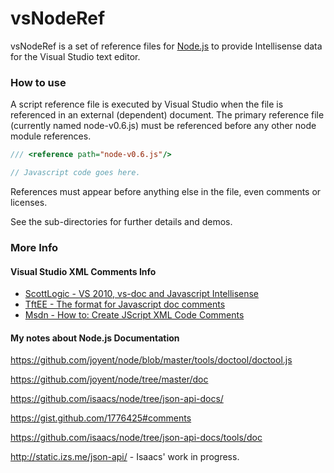 vsNodeRef
====

vsNodeRef is a set of reference files for [Node.js](http://nodejs.org/) to provide Intellisense data for the Visual Studio text editor.

### How to use

A script reference file is executed by Visual Studio when the file is referenced in an external (dependent) document. The primary reference file (currently named node-v0.6.js) must be referenced before any other node module references.

```javascript
/// <reference path="node-v0.6.js"/>

// Javascript code goes here.

```

References must appear before anything else in the file, even comments or licenses.

See the sub-directories for further details and demos.

### More Info

#### Visual Studio XML Comments Info
- [ScottLogic - VS 2010, vs-doc and Javascript Intellisense](http://www.scottlogic.co.uk/2010/08/vs-2010-vs-doc-and-javascript-intellisense/)
- [TftEE - The format for Javascript doc comments](http://weblogs.asp.net/bleroy/archive/2007/04/23/the-format-for-javascript-doc-comments.aspx)
- [Msdn - How to: Create JScript XML Code Comments](http://msdn.microsoft.com/en-us/library/bb514138.aspx)

#### My notes about Node.js Documentation

https://github.com/joyent/node/blob/master/tools/doctool/doctool.js

https://github.com/joyent/node/tree/master/doc

https://github.com/isaacs/node/tree/json-api-docs/

https://gist.github.com/1776425#comments

https://github.com/isaacs/node/tree/json-api-docs/tools/doc

http://static.izs.me/json-api/ - Isaacs' work in progress.
